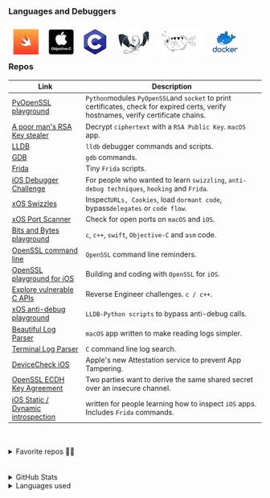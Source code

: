 
### Languages and Debuggers

[<img align="left" alt="swift_language" style="border:5px;margin:10px;float:left;" src="images/swift_icon2.png" />][swiftlang]
[<img align="left" alt="objc_language" style="border:5px;margin:10px;float:left;" src="images/objc_icon.png" />][objclang]
[<img align="left" alt="c_language" style="border:5px;margin:10px;float:left;" src="images/c_icon.png" />][c_lang]
[<img align="left" alt="lldb_debugger" style="border:5px;margin:10px;float:left;" src="images/lldb_icon.png" />][lldb_debugger]
[<img align="left" alt="gdb_debugger" style="border:5px;margin:10px;float:left;" src="images/gdb_icon.png" />][gdb_debugger]
[<img align="left" alt="docker" style="border:5px;margin:10px;float:left;" src="images/docker_icon.png" />][docker]

[swiftlang]: https://swift.org/
[objclang]: https://developer.apple.com/library/archive/documentation/Cocoa/Conceptual/ProgrammingWithObjectiveC/Introduction/Introduction.html
[c_lang]: https://en.wikipedia.org/wiki/Dennis_Ritchie
[lldb_debugger]: https://lldb.llvm.org/
[gdb_debugger]: https://www.gnu.org/software/gdb/
[docker]: https://hub.docker.com/

<br />
<br />
<br />

### Repos

Link | Description
--|---
[PyOpenSSL playground](https://github.com/rustymagnet3000/python_openssl_playground) |  `Python`modules `PyOpenSSL`and `socket` to print certificates, check for expired certs, verify hostnames, verify certificate chains.
[A poor man's RSA Key stealer](https://github.com/rustymagnet3000/poor_man_rsa_secret_stealer) | Decrypt `ciphertext` with a `RSA Public Key`. `macOS` app.
[LLDB](https://github.com/rustymagnet3000/lldb_debugger_and_reversing_ios_apps)  | `lldb` debugger commands and scripts.
[GDB](https://github.com/rustymagnet3000/gdb)  | `gdb` commands.
[Frida](https://github.com/rustymagnet3000/frida_scripts)| Tiny `Frida` scripts.
[iOS Debugger Challenge](https://github.com/rustymagnet3000/debugger_challenge) |  For people who wanted to learn `swizzling`, `anti-debug techniques`, `hooking` and `Frida`.  
[xOS Swizzles](https://github.com/rustymagnet3000/reverse_engineer_ios_with_swizzles) | Inspect`URLs, Cookies`, load `dormant code`, bypass`delegates` or `code flow`.
[xOS Port Scanner](https://github.com/rustymagnet3000/ios_macos_poor_port_scanner) | Check for open ports on `macOS` and `iOS`.
[Bits and Bytes playground](https://github.com/rustymagnet3000/bits_bytes_playground) |  `c`, `c++`, `swift`, `Objective-C` and `asm` code.
[OpenSSL command line](https://gist.github.com/rustymagnet3000/e1bad38d30827e2f9f68bedc7534084d) |  `OpenSSL` command line reminders.
[OpenSSL playground for iOS](https://github.com/rustymagnet3000/objc_openssl_playground) |  Building and coding with `OpenSSL` for `iOS`.
[Explore vulnerable C APIs](https://github.com/rustymagnet3000/Reverse-Engineering-C-challenges)|  Reverse Engineer challenges. `c / c++`.
[xOS anti-debug playground](https://github.com/rustymagnet3000/anti_debug_playground) |   `LLDB-Python scripts` to bypass anti-debug calls.
[Beautiful Log Parser](https://github.com/rustymagnet3000/beautifulParser) | `macOS` app written to make reading logs simpler.
[Terminal Log Parser](https://github.com/rustymagnet3000/c_tidy_file_read) | `C` command line log search.
[DeviceCheck iOS](https://github.com/rustymagnet3000/ios_devicecheck_app_attest) | Apple's new Attestation service to prevent App Tampering.
[OpenSSL ECDH Key Agreement](https://github.com/rustymagnet3000/OpenSSLKeyAgreementECDH) | Two parties want to derive the same shared secret over an insecure channel.
[iOS Static / Dynamic introspection](https://gist.github.com/rustymagnet3000/605c333519cd265c7eac9d556f46dc75)|  written for people learning how to inspect `iOS` apps. Includes `Frida` commands.

<br />
<br />

<details>
  <summary>Favorite repos 👏🏼</summary>

Link | Description
--|---
[Liz Rice](https://github.com/lizrice) | Container and Kubernetes Security guru
[Derek Selander](https://github.com/DerekSelander/LLDB) | iOS/macOS Reverse Engineering master
[Matthew Green](https://blog.cryptographyengineering.com/) | Cryptography and Privacy genius
[Mike Ash](https://mikeash.com/) | `Objective-C` wizard
[Ole Begemann](https://oleb.net/) | `Swift` wizard
[Jessie Frazelle](https://blog.jessfraz.com/) | Excellent Computer Scientist
</details>
<br />
<br />
<details>
  <summary>GitHub Stats</summary>

<img align="left" src="https://github-readme-stats.vercel.app/api?username=rustymagnet3000&show_icons=true&hide_border=true" alt="rustymagnet3000's GitHub Stats" />

</details>

<details>
  <summary>Languages used</summary>

![1](https://github-readme-stats.vercel.app/api/top-langs/?username=rustymagnet3000&theme=blue-green)

</details>
